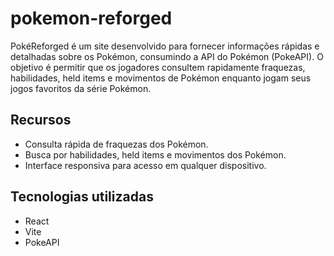 # pokemon-reforged

PokéReforged é um site desenvolvido para fornecer informações rápidas e detalhadas sobre os Pokémon, consumindo a API do Pokémon (PokeAPI). O objetivo é permitir que os jogadores consultem rapidamente fraquezas, habilidades, held items e movimentos de Pokémon enquanto jogam seus jogos favoritos da série Pokémon.

## Recursos

-   Consulta rápida de fraquezas dos Pokémon.
-   Busca por habilidades, held items e movimentos dos Pokémon.
-   Interface responsiva para acesso em qualquer dispositivo.


## Tecnologias utilizadas

-   React
-   Vite
-   PokeAPI

